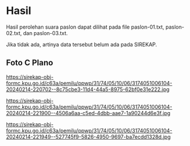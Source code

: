 # Hasil

Hasil perolehan suara paslon dapat dilihat pada file paslon-01.txt, paslon-02.txt, dan paslon-03.txt.

Jika tidak ada, artinya data tersebut belum ada pada SIREKAP.

## Foto C Plano

https://sirekap-obj-formc.kpu.go.id/c63a/pemilu/ppwp/31/74/05/10/06/3174051006104-20240214-220702--8c75cbe3-11d4-44a5-8975-62bf0e31e222.jpg

https://sirekap-obj-formc.kpu.go.id/c63a/pemilu/ppwp/31/74/05/10/06/3174051006104-20240214-221900--4506a6aa-c5ed-4dbb-aae7-1a90244d6e3f.jpg

https://sirekap-obj-formc.kpu.go.id/c63a/pemilu/ppwp/31/74/05/10/06/3174051006104-20240214-221949--527745f9-5826-4950-9697-ba7ecdd1328d.jpg
